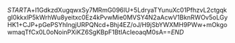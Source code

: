 $START$A+l1GdkzdXugqwxSy7MRmG096lU+5LdryaTYunuXc01PfhzvL2ctgqkgI0kkxlP5kWrhWu8yeitxc0Ez4kPvwMie0MVSY4N2aAcwV1BknRWOv5oLGyHK1+CJP+pGePSYhIngjURPQNcd+Bhj4EZ/oJ/H9jSbYWXMH9PWw+mOkgowmaqTfCx0L0oNoinPXiKZ6SgKBpF1BtIAcIeoaqM0sA==$END$